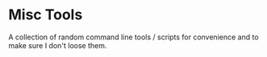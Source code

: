 # Misc Tools
A collection of random command line tools / scripts for convenience and to make sure I don't loose them.
